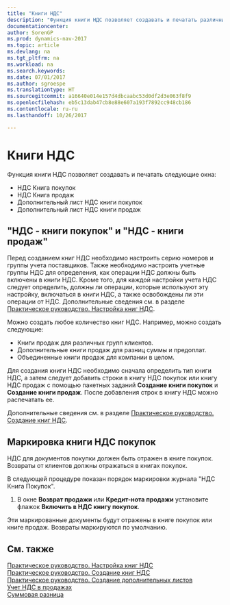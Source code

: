 ```yaml
---
title: "Книги НДС"
description: "Функция книги НДС позволяет создавать и печатать различные отчеты."
documentationcenter: 
author: SorenGP
ms.prod: dynamics-nav-2017
ms.topic: article
ms.devlang: na
ms.tgt_pltfrm: na
ms.workload: na
ms.search.keywords: 
ms.date: 07/01/2017
ms.author: sgroespe
ms.translationtype: HT
ms.sourcegitcommit: a16640e014e157d4dbcaabc53d0df2d3e063f8f9
ms.openlocfilehash: eb5c13dab47cb8e88e607a193f7892cc948cb186
ms.contentlocale: ru-ru
ms.lasthandoff: 10/26/2017

---
```

# <a name="vat-ledgers"></a>Книги НДС
Функция книги НДС позволяет создавать и печатать следующие окна:  

- НДС Книга покупок  
- НДС Книга продаж  
- Дополнительный лист НДС книги покупок  
- Дополнительный лист НДС книги продаж  

## <a name="vat-purchase-ledgers-and-vat-sales-ledgers"></a>"НДС - книги покупок" и "НДС - книги продаж"  
Перед созданием книг НДС необходимо настроить серию номеров и группы учета поставщиков. Также необходимо настроить учетные группы НДС для определения, как операции НДС должны быть включены в книги НДС. Кроме того, для каждой настройки учета НДС следует определить, должны ли операции, которые используют эту настройку, включаться в книги НДС, а также освобождены ли эти операции от НДС. Дополнительные сведения см. в разделе [Практическое руководство. Настройка книг НДС](how-to-set-up-vat-ledgers.md).  

Можно создать любое количество книг НДС. Например, можно создать следующие:  

- Книги продаж для различных групп клиентов.  
- Дополнительные книги продаж для разниц суммы и предоплат.  
- Объединенные книги продаж для компании в целом.  

Для создания книги НДС необходимо сначала определить тип книги НДС, а затем следует добавить строки в книгу НДС покупок или книгу НДС продаж с помощью пакетных заданий **Создание книги покупок** и **Создание книги продаж**. После добавления строк в книгу НДС можно распечатать ее.  

Дополнительные сведения см. в разделе [Практическое руководство. Создание книг НДС](how-to-create-vat-ledgers.md).  

## <a name="marking-a-vat-purchase-ledger"></a>Маркировка книги НДС покупок  
НДС для документов покупки должен быть отражен в книге покупок. Возвраты от клиентов должны отражаться в книгах покупок.  

В следующей процедуре показан порядок маркировки журнала "НДС Книга Покупок".  

1.  В окне **Возврат продажи** или **Кредит-нота продажи** установите флажок **Включить в НДС книгу покупок**.  

Эти маркированные документы будут отражены в книге покупок или книге продаж. Возвраты маркируются по умолчанию.  

## <a name="see-also"></a>См. также  
 [Практическое руководство. Настройка книг НДС](how-to-set-up-vat-ledgers.md)   
 [Практическое руководство. Создание книг НДС](how-to-create-vat-ledgers.md)   
 [Практическое руководство. Создание дополнительных листов](how-to-create-additional-sheets.md)   
 [Учет НДС в продажах](posting-vat-on-sales.md)   
 [Суммовая разница](assetId:///ecc3830d-d498-44a3-bdb6-79e094d620e9)

